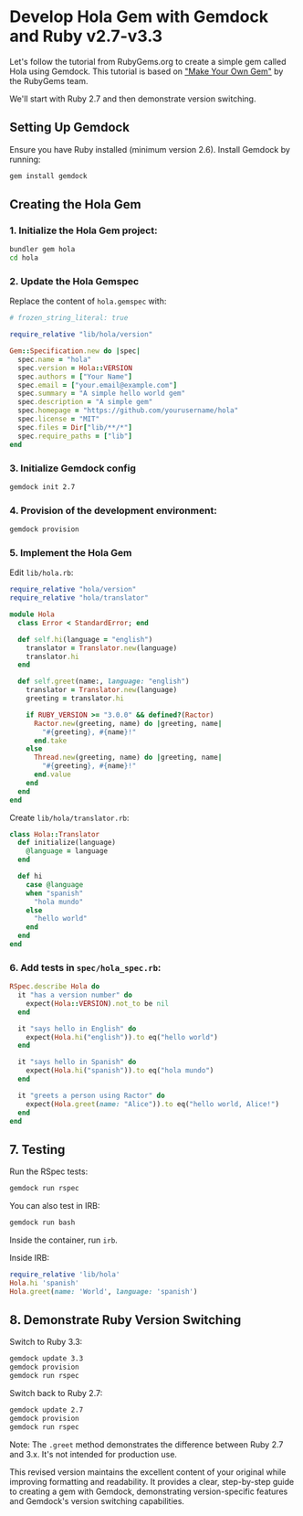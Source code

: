 # Develop Hola Gem with Gemdock and Ruby v2.7-v3.3

Let's follow the tutorial from RubyGems.org to create a simple gem called Hola using Gemdock. This tutorial is based on ["Make Your Own Gem"](https://guides.rubygems.org/make-your-own-gem/) by the RubyGems team.

We'll start with Ruby 2.7 and then demonstrate version switching.

## Setting Up Gemdock

Ensure you have Ruby installed (minimum version 2.6). Install Gemdock by running:

```bash
gem install gemdock
```

## Creating the Hola Gem

### 1. Initialize the Hola Gem project:

```bash
bundler gem hola
cd hola
```

### 2. Update the Hola Gemspec

Replace the content of `hola.gemspec` with:

```ruby
# frozen_string_literal: true

require_relative "lib/hola/version"

Gem::Specification.new do |spec|
  spec.name = "hola"
  spec.version = Hola::VERSION
  spec.authors = ["Your Name"]
  spec.email = ["your.email@example.com"]
  spec.summary = "A simple hello world gem"
  spec.description = "A simple gem"
  spec.homepage = "https://github.com/yourusername/hola"
  spec.license = "MIT"
  spec.files = Dir["lib/**/*"]
  spec.require_paths = ["lib"]
end
```

### 3. Initialize Gemdock config

```bash
gemdock init 2.7
```

### 4. Provision of the development environment:

```bash
gemdock provision
```

### 5. Implement the Hola Gem

Edit `lib/hola.rb`:

```ruby
require_relative "hola/version"
require_relative "hola/translator"

module Hola
  class Error < StandardError; end

  def self.hi(language = "english")
    translator = Translator.new(language)
    translator.hi
  end

  def self.greet(name:, language: "english")
    translator = Translator.new(language)
    greeting = translator.hi

    if RUBY_VERSION >= "3.0.0" && defined?(Ractor)
      Ractor.new(greeting, name) do |greeting, name|
        "#{greeting}, #{name}!"
      end.take
    else
      Thread.new(greeting, name) do |greeting, name|
        "#{greeting}, #{name}!"
      end.value
    end
  end
end
```

Create `lib/hola/translator.rb`:

```ruby
class Hola::Translator
  def initialize(language)
    @language = language
  end

  def hi
    case @language
    when "spanish"
      "hola mundo"
    else
      "hello world"
    end
  end
end
```

### 6. Add tests in `spec/hola_spec.rb`:

```ruby
RSpec.describe Hola do
  it "has a version number" do
    expect(Hola::VERSION).not_to be nil
  end

  it "says hello in English" do
    expect(Hola.hi("english")).to eq("hello world")
  end

  it "says hello in Spanish" do
    expect(Hola.hi("spanish")).to eq("hola mundo")
  end

  it "greets a person using Ractor" do
    expect(Hola.greet(name: "Alice")).to eq("hello world, Alice!")
  end
end
```

## 7. Testing

Run the RSpec tests:

```bash
gemdock run rspec
```

You can also test in IRB:

```bash
gemdock run bash
```

Inside the container, run `irb`.  

Inside IRB:

```ruby
require_relative 'lib/hola'
Hola.hi 'spanish'
Hola.greet(name: 'World', language: 'spanish')
```

## 8. Demonstrate Ruby Version Switching

Switch to Ruby 3.3:

```bash
gemdock update 3.3
gemdock provision
gemdock run rspec
```

Switch back to Ruby 2.7:

```bash
gemdock update 2.7
gemdock provision
gemdock run rspec
```

Note: The `.greet` method demonstrates the difference between Ruby 2.7 and 3.x. It's not intended for production use.

This revised version maintains the excellent content of your original while improving formatting and readability. It provides a clear, step-by-step guide to creating a gem with Gemdock, demonstrating version-specific features and Gemdock's version switching capabilities.
